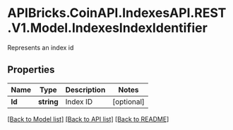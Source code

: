 # APIBricks.CoinAPI.IndexesAPI.REST.V1.Model.IndexesIndexIdentifier
Represents an index id

## Properties

Name | Type | Description | Notes
------------ | ------------- | ------------- | -------------
**Id** | **string** | Index ID | [optional] 

[[Back to Model list]](../../README.md#documentation-for-models) [[Back to API list]](../../README.md#documentation-for-api-endpoints) [[Back to README]](../../README.md)

